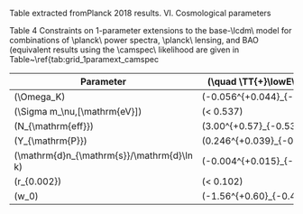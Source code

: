 Table extracted fromPlanck 2018 results. VI. Cosmological parameters

Table 4
Constraints on 1-parameter extensions to the base-\lcdm\ model for
combinations of \planck\ power spectra, \planck\ lensing, and BAO (equivalent results using the \camspec\ likelihood are given in Table~\ref{tab:grid_1paramext_camspec

| Parameter                      | \(\quad \TT{+}\lowE\quad\)       | \(\TTTEEE{+}\lowE\)            | \(\TTTEEE{+}\lowE{+}\lensing\)  | \(\TTTEEE{+}\lowE{+}\lensing{+}\BAO\)  |
|--------------------------------|----------------------------------|--------------------------------|---------------------------------|----------------------------------------|
| \(\Omega_K\)                   | \(-0.056^{+0.044}_{-0.050}\)     | \(-0.044^{+0.033}_{-0.034}\)   | \(-0.011^{+0.013}_{-0.012}\)    | \(0.0007^{+0.0037}_{-0.0037}\)         |
| \(\Sigma m_\nu\,[\mathrm{eV}]\)| \(< 0.537\)                      | \(< 0.257\)                    | \(< 0.241\)                     | \(< 0.120\)                            |
| \(N_{\mathrm{eff}}\)           | \(3.00^{+0.57}_{-0.53}\)         | \(2.92^{+0.36}_{-0.37}\)       | \(2.89^{+0.36}_{-0.38}\)        | \(2.99^{+0.34}_{-0.33}\)               |
| \(Y_{\mathrm{P}}\)             | \(0.246^{+0.039}_{-0.041}\)      | \(0.240^{+0.024}_{-0.025}\)    | \(0.239^{+0.024}_{-0.025}\)     | \(0.242^{+0.023}_{-0.024}\)            |
| \(\mathrm{d}n_{\mathrm{s}}/\mathrm{d}\ln k\) | \(-0.004^{+0.015}_{-0.015}\) | \(-0.006^{+0.013}_{-0.013}\)   | \(-0.005^{+0.013}_{-0.013}\)    | \(-0.004^{+0.013}_{-0.013}\)           |
| \(r_{0.002}\)                  | \(< 0.102\)                      | \(< 0.107\)                    | \(< 0.101\)                     | \(< 0.106\)                            |
| \(w_0\)                        | \(-1.56^{+0.60}_{-0.48}\)        | \(-1.58^{+0.52}_{-0.41}\)      | \(-1.57^{+0.50}_{-0.40}\)       | \(-1.04^{+0.10}_{-0.10}\)              |